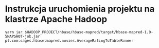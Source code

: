 
# Instrukcja uruchomienia projektu na klastrze Apache Hadoop

```
yarn jar $HADOOP_PROJECT/hbase/hbase-mapred/target/hbase-mapred-1.0-SNAPSHOT-job.jar pl.com.sages.hbase.mapred.movies.AverageRatingToTableRunner
```

